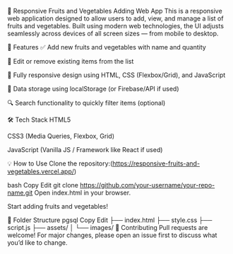 🥦 Responsive Fruits and Vegetables Adding Web App
This is a responsive web application designed to allow users to add, view, and manage a list of fruits and vegetables. Built using modern web technologies, the UI adjusts seamlessly across devices of all screen sizes — from mobile to desktop.

🚀 Features
✅ Add new fruits and vegetables with name and quantity

📝 Edit or remove existing items from the list

📱 Fully responsive design using HTML, CSS (Flexbox/Grid), and JavaScript

💾 Data storage using localStorage (or Firebase/API if used)

🔍 Search functionality to quickly filter items (optional)

🛠️ Tech Stack
HTML5

CSS3 (Media Queries, Flexbox, Grid)

JavaScript (Vanilla JS / Framework like React if used)

💡 How to Use
Clone the repository:(https://responsive-fruits-and-vegetables.vercel.app/)

bash
Copy
Edit
git clone https://github.com/your-username/your-repo-name.git
Open index.html in your browser.

Start adding fruits and vegetables!

📂 Folder Structure
pgsql
Copy
Edit
├── index.html
├── style.css
├── script.js
├── assets/
│   └── images/
🙌 Contributing
Pull requests are welcome! For major changes, please open an issue first to discuss what you’d like to change.
